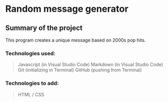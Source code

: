 # Random message generator

## Summary of the project

This program creates a unique message based on 2000s pop hits.

### Technologies used:
> Javascript (in Visual Studio Code)
> Markdown (in Visual Studio Code)
> Git (initializing in Terminal)
> GitHub (pushing from Terminal)

### Technologies to add:
> HTML / CSS